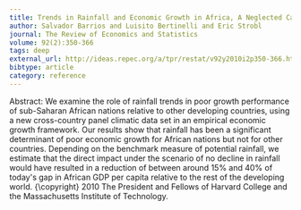 ```yaml
---
title: Trends in Rainfall and Economic Growth in Africa, A Neglected Cause of the African Growth Tragedy
author: Salvador Barrios and Luisito Bertinelli and Eric Strobl
journal: The Review of Economics and Statistics
volume: 92(2):350-366
tags: deep
external_url: http://ideas.repec.org/a/tpr/restat/v92y2010i2p350-366.html
bibtype: article
category: reference
---
```

Abstract:  We examine the role of rainfall trends in poor growth performance of sub-Saharan African nations relative to other developing countries, using a new cross-country panel climatic data set in an empirical economic growth framework. Our results show that rainfall has been a significant determinant of poor economic growth for African nations but not for other countries. Depending on the benchmark measure of potential rainfall, we estimate that the direct impact under the scenario of no decline in rainfall would have resulted in a reduction of between around 15\% and 40\% of today's gap in African GDP per capita relative to the rest of the developing world. {\copyright} 2010 The President and Fellows of Harvard College and the Massachusetts Institute of Technology.
